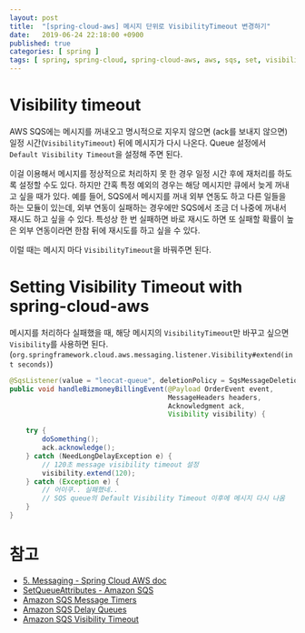 ```yaml
---
layout: post
title:  "[spring-cloud-aws] 메시지 단위로 VisibilityTimeout 변경하기"
date:   2019-06-24 22:18:00 +0900
published: true
categories: [ spring ]
tags: [ spring, spring-cloud, spring-cloud-aws, aws, sqs, set, visibility timeout, visibility, timeout, individual, message ]
---
```


# Visibility timeout

AWS SQS에는 메시지를 꺼내오고 명시적으로 지우지 않으면 (ack를 보내지 않으면) 일정 시간(`VisibilityTimeout`) 뒤에 메시지가 다시 나온다. Queue 설정에서 `Default Visibility Timeout`을 설정해 주면 된다.

이걸 이용해서 메시지를 정상적으로 처리하지 못 한 경우 일정 시간 후에 재처리를 하도록 설정할 수도 있다. 하지만 간혹 특정 예외의 경우는 해당 메시지만 큐에서 늦게 꺼내고 싶을 때가 있다. 예를 들어, SQS에서 메시지를 꺼내 외부 연동도 하고 다른 일들을 하는 모듈이 있는데, 외부 연동이 실패하는 경우에만 SQS에서 조금 더 나중에 꺼내서 재시도 하고 싶을 수 있다. 특성상 한 번 실패하면 바로 재시도 하면 또 실패할 확률이 높은 외부 연동이라면 한참 뒤에 재시도를 하고 싶을 수 있다.

이럴 때는 메시지 마다 `VisibilityTimeout`을 바꿔주면 된다.


# Setting Visibility Timeout with spring-cloud-aws

메시지를 처리하다 실패했을 때, 해당 메시지의 `VisibilityTimeout`만 바꾸고 싶으면 `Visibility`를 사용하면 된다. (`org.springframework.cloud.aws.messaging.listener.Visibility#extend(int seconds)`)

```java
@SqsListener(value = "leocat-queue", deletionPolicy = SqsMessageDeletionPolicy.NEVER)
public void handleBizmoneyBillingEvent(@Payload OrderEvent event,
                                       MessageHeaders headers,
                                       Acknowledgment ack,
                                       Visibility visibility) {

    try {
        doSomething();
        ack.acknowledge();
    } catch (NeedLongDelayException e) {
        // 120초 message visibility timeout 설정
        visibility.extend(120);
    } catch (Exception e) {
        // 어이쿠.. 실패했네..
        // SQS queue의 Default Visibility Timeout 이후에 메시지 다시 나옴
    }
}
```


# 참고

- [5. Messaging - Spring Cloud AWS doc](https://cloud.spring.io/spring-cloud-static/spring-cloud-aws/2.0.3.RELEASE/multi/multi__messaging.html)
- [SetQueueAttributes - Amazon SQS](https://docs.aws.amazon.com/ko_kr/AWSSimpleQueueService/latest/APIReference/API_SetQueueAttributes.html)
- [Amazon SQS Message Timers](https://docs.aws.amazon.com/AWSSimpleQueueService/latest/SQSDeveloperGuide/sqs-message-timers.html)
- [Amazon SQS Delay Queues](https://docs.aws.amazon.com/AWSSimpleQueueService/latest/SQSDeveloperGuide/sqs-delay-queues.html)
- [Amazon SQS Visibility Timeout](https://docs.aws.amazon.com/AWSSimpleQueueService/latest/SQSDeveloperGuide/sqs-visibility-timeout.html)
